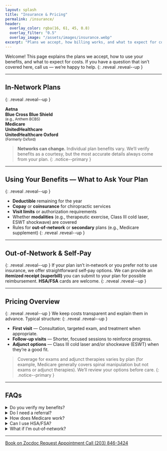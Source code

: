```yaml
---
layout: splash
title: "Insurance & Pricing"
permalink: /insurance/
header:
  overlay_color: rgba(16, 61, 45, 0.8)
  overlay_filter: "0.5"
  overlay_image: "/assets/images/insurance.webp"
excerpt: "Plans we accept, how billing works, and what to expect for costs."
---
```


Welcome! This page explains the plans we accept, how to use your benefits, and what to expect for costs. If you have a question that isn’t covered here, call us — we’re happy to help.
{: .reveal .reveal--up }

---

## In‑Network Plans
{: .reveal .reveal--up }
<div id="insurance-cards" class="reveal reveal--up">
  <div class="card"><strong>Aetna</strong></div>
  <div class="card"><strong>Blue Cross Blue Shield</strong> <br><small>(e.g., Anthem BCBS)</small></div>
  <div class="card"><strong>Medicare</strong></div>
  <div class="card"><strong>UnitedHealthcare</strong></div>
  <div class="card"><strong>UnitedHealthcare Oxford</strong> <br><small>(Formerly Oxford)</small></div>
</div>

> **Networks can change.** Individual plan benefits vary. We’ll verify benefits as a courtesy, but the most accurate details always come from your plan.
{: .notice--primary }

---

## Using Your Benefits — What to Ask Your Plan
{: .reveal .reveal--up }
- **Deductible** remaining for the year
- **Copay** or **coinsurance** for chiropractic services
- **Visit limits** or authorization requirements
- Whether **modalities** (e.g., therapeutic exercise, Class III cold laser, ESWT shockwave) are covered
- Rules for **out‑of‑network** or **secondary** plans (e.g., Medicare supplement)
{: .reveal .reveal--up }

---

## Out‑of‑Network & Self‑Pay
{: .reveal .reveal--up }
If your plan isn’t in‑network or you prefer not to use insurance, we offer straightforward self‑pay options. We can provide an **itemized receipt (superbill)** you can submit to your plan for possible reimbursement. **HSA/FSA** cards are welcome.
{: .reveal .reveal--up }

---

## Pricing Overview
{: .reveal .reveal--up }
We keep costs transparent and explain them in advance. Typical structure:
{: .reveal .reveal--up }

- **First visit** — Consultation, targeted exam, and treatment when appropriate.
- **Follow‑up visits** — Shorter, focused sessions to reinforce progress.
- **Adjunct options** — Class III cold laser and/or shockwave (ESWT) when they’re a good fit.

> Coverage for exams and adjunct therapies varies by plan (for example, Medicare generally covers spinal manipulation but not exams or adjunct therapies). We’ll review your options before care.
{: .notice--primary }

---

## FAQs

<div class="faq">
  <details class="reveal reveal--up">
    <summary>Do you verify my benefits?</summary>
    <div class="faq__content">
      Yes — we check benefits as a <strong>courtesy</strong> so you have a clear estimate. Final responsibility rests with the member, so we also recommend calling the number on your card for the most accurate details.
    </div>
  </details>

  <details class="reveal reveal--up">
    <summary>Do I need a referral?</summary>
    <div class="faq__content">
      Most plans don’t require a referral for chiropractic, but some do. If your plan lists a PCP gatekeeper or requires pre‑authorization, please confirm with your insurer.
    </div>
  </details>

  <details class="reveal reveal--up">
    <summary>How does Medicare work?</summary>
    <div class="faq__content">
      Medicare typically covers chiropractic <strong>spinal manipulation</strong> when medically necessary. <strong>Exams and adjunct therapies</strong> (e.g., laser, shockwave, therapeutic exercise) are generally <strong>not covered</strong> by Medicare and may be self‑pay. A Medicare supplement/secondary plan may help with some costs. We’ll explain your options before care.
    </div>
  </details>

  <details class="reveal reveal--up">
    <summary>Can I use HSA/FSA?</summary>
    <div class="faq__content">
      Yes. We accept HSA/FSA cards and can provide itemized receipts for your records.
    </div>
  </details>

  <details class="reveal reveal--up">
    <summary>What if I’m out‑of‑network?</summary>
    <div class="faq__content">
      You can self‑pay and we’ll provide a <strong>superbill</strong> you can submit to your plan. Many patients receive partial reimbursement depending on their out‑of‑network benefits.
    </div>
  </details>
</div>

---

<div class="contact-actions reveal reveal--up">
  <a href="https://www.zocdoc.com/practice/cranbury-chiropractic-center-43835" class="btn">
    <span class="btn-label">Book on Zocdoc</span>
  </a>
  <a href="{{ '/contact/' | relative_url }}" class="btn">
    <span class="btn-label">Request Appointment</span>
  </a>
  <a href="tel:+12038463424" class="btn">
    <span class="btn-label">Call (203) 846-3424</span>
  </a>
</div>